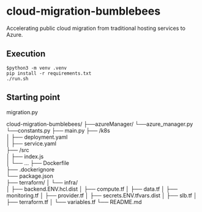 # cloud-migration-bumblebees
Accelerating public cloud migration from traditional hosting services to Azure.

## Execution
````
$python3 -m venv .venv
pip install -r requirements.txt
./run.sh
````

## Starting point
migration.py


cloud-migration-bumblebees/
├──azureManager/
   └──azure_manager.py
   └──constants.py
├── main.py 
├── /k8s                
│   ├── deployment.yaml  
│   ├── service.yaml     
├── /src                 
│   ├── index.js         
│   └── ...
├── Dockerfile           
├── .dockerignore      
└── package.json                     
├── terraform/
│   └── infra/                 
│       ├── backend.ENV.hcl.dist
│       ├── compute.tf
│       ├── data.tf
│       ├── monitoring.tf
│       ├── provider.tf
│       ├── secrets.ENV.tfvars.dist
│       ├── slb.tf
│       ├── terraform.tf
│       └── variables.tf
└── README.md                 
